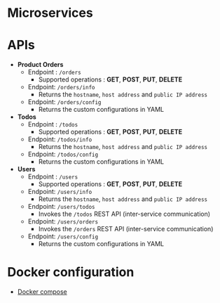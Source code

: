 # Microservices

# APIs
* **Product Orders**
  - Endpoint : `/orders`
    - Supported operations : **GET**, **POST**, **PUT**, **DELETE**
  - Endpoint: `/orders/info`
    - Returns the `hostname`, `host address` and `public IP address`
  - Endpoint: `/orders/config`
      - Returns the custom configurations in YAML
* **Todos**
  - Endpoint : `/todos`
    - Supported operations : **GET**, **POST**, **PUT**, **DELETE**
  - Endpoint: `/todos/info`
    - Returns the `hostname`, `host address` and `public IP address`
  - Endpoint: `/todos/config`
    - Returns the custom configurations in YAML
* **Users**
  - Endpoint : `/users`
    - Supported operations : **GET**, **POST**, **PUT**, **DELETE**
  - Endpoint: `/users/info`
    - Returns the `hostname`, `host address` and `public IP address`
  - Endpoint: `/users/todos`
    - Invokes the `/todos` REST API (inter-service communication)
  - Endpoint: `/users/orders`
    - Invokes the `/orders` REST API (inter-service communication)
  - Endpoint: `/users/config`
    - Returns the custom configurations in YAML

# Docker configuration
* [Docker compose](./docker-compose.yml)
